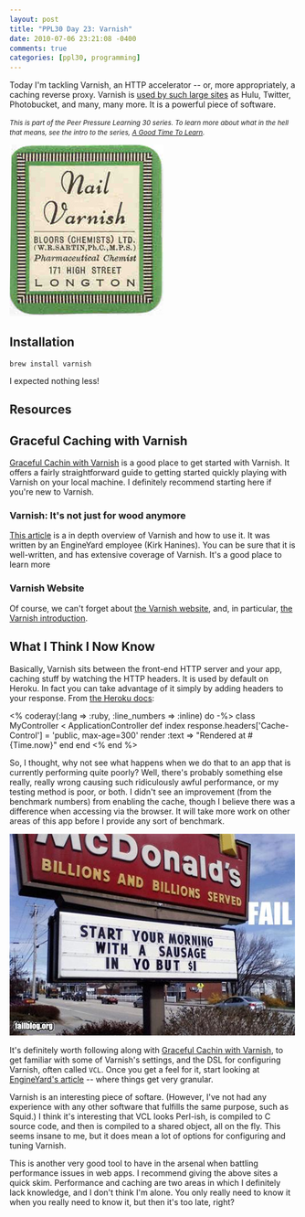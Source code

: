 ```yaml
---
layout: post
title: "PPL30 Day 23: Varnish"
date: 2010-07-06 23:21:08 -0400
comments: true
categories: [ppl30, programming]
---
```

Today I'm tackling Varnish, an HTTP accelerator -- or, more appropriately, a caching reverse proxy. Varnish is [used by such large sites](http://ingvar.blog.linpro.no/2010/01/21/the-usage-of-varnish-revisited-2/) as Hulu, Twitter, Photobucket, and many, many more. It is a powerful piece of software.

<em><small>This is part of the Peer Pressure Learning 30 series. To learn more about what in the hell that means, see the intro to the series, [A Good Time To Learn](http://mileszs.com/blog/2010/06/13/a-good-time-to-learn.html).</small></em>

![varnish](/images/varnish.jpg "Not this kind of Varnish.")

## Installation ##

    brew install varnish

I expected nothing less!

## Resources ##

## Graceful Caching with Varnish ##

[Graceful Cachin with Varnish](http://overstimulate.com/articles/varnish-getting-started) is a good place to get started with Varnish. It offers a fairly straightforward guide to getting started quickly playing with Varnish on your local machine. I definitely recommend starting here if you're new to Varnish.

### Varnish: It's not just for wood anymore ###

[This article](http://www.engineyard.com/blog/2010/varnish-its-not-just-for-wood-anymore/) is a in depth overview of Varnish and how to use it. It was written by an EngineYard employee (Kirk Hanines). You can be sure that it is well-written, and has extensive coverage of Varnish. It's a good place to learn more

### Varnish Website ###

Of course, we can't forget about [the Varnish website](http://varnish-cache.org/), and, in particular, [the Varnish introduction](http://varnish-cache.org/wiki/Introduction).

## What I Think I Now Know ##

Basically, Varnish sits between the front-end HTTP server and your app, caching stuff by watching the HTTP headers. It is used by default on Heroku. In fact you can take advantage of it simply by adding headers to your response. From [the Heroku docs](http://docs.heroku.com/http-caching):

<% coderay(:lang => :ruby, :line_numbers => :inline) do -%>
class MyController < ApplicationController
  def index
    response.headers['Cache-Control'] = 'public, max-age=300'
    render :text => "Rendered at #{Time.now}"
  end
end
<% end %>

So, I thought, why not see what happens when we do that to an app that is currently performing quite poorly? Well, there's probably something else really, really wrong causing such ridiculously awful performance, or my testing method is poor, or both. I didn't see an improvement (from the benchmark numbers) from enabling the cache, though I believe there was a difference when accessing via the browser. It will take more work on other areas of this app before I provide any sort of benchmark.

![failed](/images/mcfail.jpg "I failed. Seeing other people failing makes me feel better.")

It's definitely worth following along with [Graceful Cachin with Varnish](http://overstimulate.com/articles/varnish-getting-started), to get familiar with some of Varnish's settings, and the DSL for configuring Varnish, often called `VCL`. Once you get a feel for it, start looking at [EngineYard's article](http://www.engineyard.com/blog/2010/varnish-its-not-just-for-wood-anymore/) -- where things get very granular.

Varnish is an interesting piece of softare. (However, I've not had any experience with any other software that fulfills the same purpose, such as Squid.) I think it's interesting that VCL looks Perl-ish, is compiled to C source code, and then is compiled to a shared object, all on the fly. This seems insane to me, but it does mean a lot of options for configuring and tuning Varnish.

This is another very good tool to have in the arsenal when battling performance issues in web apps. I recommend giving the above sites a quick skim. Performance and caching are two areas in which I definitely lack knowledge, and I don't think I'm alone. You only really need to know it when you really need to know it, but then it's too late, right?
